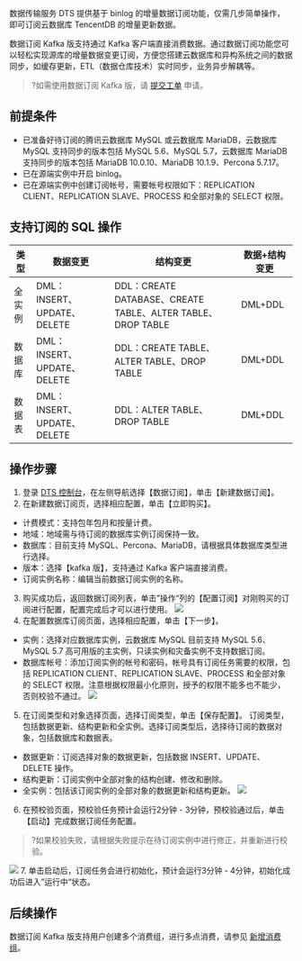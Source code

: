 数据传输服务 DTS 提供基于 binlog 的增量数据订阅功能，仅需几步简单操作，即可订阅云数据库 TencentDB 的增量更新数据。

数据订阅 Kafka 版支持通过 Kafka 客户端直接消费数据。通过数据订阅功能您可以轻松实现源库的增量数据变更订阅，方便您搭建云数据库和异构系统之间的数据同步，如缓存更新，ETL（数据仓库技术）实时同步，业务异步解耦等。
>?如需使用数据订阅 Kafka 版，请 [提交工单](https://console.cloud.tencent.com/workorder/category) 申请。
>
## 前提条件
- 已准备好待订阅的腾讯云数据库 MySQL 或云数据库 MariaDB，云数据库 MySQL 支持同步的版本包括 MySQL 5.6、MySQL 5.7，云数据库 MariaDB 支持同步的版本包括 MariaDB 10.0.10、MariaDB 10.1.9、Percona 5.7.17。
- 已在源端实例中开启 binlog。
- 已在源端实例中创建订阅帐号，需要帐号权限如下：REPLICATION CLIENT、REPLICATION SLAVE、PROCESS 和全部对象的 SELECT 权限。

## 支持订阅的 SQL 操作
|  类型      | 数据变更                    | 结构变更                                                    | 数据+结构变更 |
| ------ | --------------------------- | ----------------------------------------------------------- | ------------- |
| 全实例 | DML：INSERT、UPDATE、DELETE | DDL：CREATE DATABASE、CREATE TABLE、ALTER TABLE、DROP TABLE | DML+DDL       |
| 数据库 | DML：INSERT、UPDATE、DELETE | DDL：CREATE TABLE、ALTER TABLE、DROP TABLE    | DML+DDL       |
| 数据表 | DML：INSERT、UPDATE、DELETE | DDL：ALTER TABLE、DROP TABLE                            | DML+DDL       |

## 操作步骤
1. 登录 [DTS 控制台](https://console.cloud.tencent.com/dts/dss)，在左侧导航选择【数据订阅】，单击【新建数据订阅】。
2. 在新建数据订阅页，选择相应配置，单击【立即购买】。
 - 计费模式：支持包年包月和按量计费。
 - 地域：地域需与待订阅的数据库实例订阅保持一致。
 - 数据库：目前支持 MySQL、Percona、MariaDB，请根据具体数据库类型进行选择。
 - 版本：选择【kafka 版】，支持通过 Kafka 客户端直接消费。
 - 订阅实例名称：编辑当前数据订阅实例的名称。
3. 购买成功后，返回数据订阅列表，单击”操作“列的【配置订阅】对刚购买的订阅进行配置，配置完成后才可以进行使用。
![](https://main.qcloudimg.com/raw/d45bbff5e702281fdc57984720999e6c.png)
4. 在配置数据库订阅页面，选择相应配置，单击【下一步】。
 - 实例：选择对应数据库实例，云数据库 MySQL 目前支持 MySQL 5.6、MySQL 5.7 高可用版的主实例，只读实例和灾备实例不支持数据订阅。
 - 数据库帐号：添加订阅实例的帐号和密码，帐号具有订阅任务需要的权限，包括 REPLICATION CLIENT、REPLICATION SLAVE、PROCESS 和全部对象的 SELECT 权限。注意根据权限最小化原则，授予的权限不能多也不能少，否则校验不通过。
![](https://main.qcloudimg.com/raw/5d4cb75fcadd6e33233781d09da10433.png)
5. 在订阅类型和对象选择页面，选择订阅类型，单击【保存配置】。
订阅类型，包括数据更新、结构更新和全实例。选择订阅类型后，选择待订阅的数据对象，包括数据库和数据表。
  - 数据更新：订阅选择对象的数据更新，包括数据 INSERT、UPDATE、DELETE 操作。
  - 结构更新：订阅实例中全部对象的结构创建、修改和删除。
  - 全实例：包括该订阅实例的全部对象的数据更新和结构更新。
![](https://main.qcloudimg.com/raw/edf52681e7fc00588697d1d7ccf7328f.png)
6. 在预校验页面，预校验任务预计会运行2分钟 - 3分钟，预校验通过后，单击【启动】完成数据订阅任务配置。
>?如果校验失败，请根据失败提示在待订阅实例中进行修正，并重新进行校验。
>
![](https://main.qcloudimg.com/raw/c47a857b65b6d3244b985e01492aff9f.png)
7. 单击启动后，订阅任务会进行初始化，预计会运行3分钟 - 4分钟，初始化成功后进入”运行中“状态。

## 后续操作
数据订阅 Kafka 版支持用户创建多个消费组，进行多点消费，请参见 [新增消费组](https://cloud.tencent.com/document/product/571/52412)。
